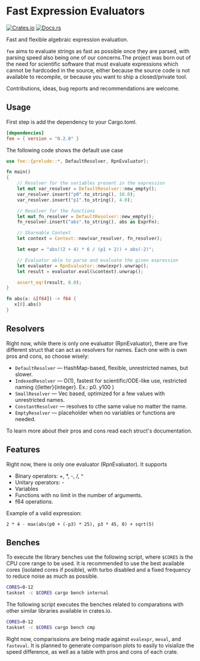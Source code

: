 # Fast Expression Evaluators

[![Crates.io](https://img.shields.io/crates/v/fee.svg)](https://crates.io/crates/fee)
[![Docs.rs](https://docs.rs/fee/badge.svg)](https://docs.rs/fee)


Fast and flexible algebraic expression evaluation.

`fee` aims to evaluate strings as fast as possible once they are 
parsed, with parsing speed also being one of our concerns.The 
project was born out of the need for scientific software 
that must evaluate expressions which cannot be hardcoded in the 
source, either because the source code is not available to 
recompile, or because you want to ship a closed/private tool.

Contributions, ideas, bug reports and recommendations are welcome.

## Usage

First step is add the dependency to your Cargo.toml.

```toml
[dependencies]
fee = { version = "0.2.0" }
```

The following code shows the default use case

```rust
use fee::{prelude::*, DefaultResolver, RpnEvaluator};

fn main()
{
    // Resolver for the variables present in the expression
    let mut var_resolver = DefaultResolver::new_empty();
    var_resolver.insert("p0".to_string(), 10.0);
    var_resolver.insert("p1".to_string(), 4.0);

    // Resolver for the functions
    let mut fn_resolver = DefaultResolver::new_empty();
    fn_resolver.insert("abs".to_string(), abs as ExprFn);

    // Shareable Context
    let context = Context::new(var_resolver, fn_resolver);

    let expr = "abs((2 + 4) * 6 / (p1 + 2)) + abs(-2)";

    // Evaluator able to parse and evaluate the given expression
    let evaluator = RpnEvaluator::new(expr).unwrap();
    let result = evaluator.eval(&context).unwrap();

    assert_eq!(result, 8.0);
}

fn abs(x: &[f64]) -> f64 {
   x[0].abs()
}
```

## Resolvers

Right now, while there is only one evaluator (RpnEvaluator),
there are five different struct that can act as resolvers for
names. Each one with is own pros and cons, so choose wisely:

- `DefaultResolver` — HashMap-based, flexible, unrestricted names, but slower.
- `IndexedResolver` — O(1), fastest for scientific/ODE-like use, restricted naming
({letter}{integer}. Ex.: p0. y100 )
- `SmallResolver` — Vec based, optimized for a few values with unrestricted names.
- `ConstantResolver` — resolves to cthe same value no matter the name.
- `EmptyResolver` — placeholder when no variables or functions are needed.

To learn more about their pros and cons read each struct's documentation.

## Features

Right now, there is only one evaluator (RpnEvaluator). It supports

- Binary operators: +, \*, -, /, ^
- Unitary operators: -
- Variables
- Functions with no limit in the number of arguments.
- f64 operations.

Example of a valid expression:

```
2 * 4 - max(abs(p0 + (-p3) * 25), p3 * 45, 0) + sqrt(5)
```

## Benches

To execute the library benches use the following script, where `$CORES` is the
CPU core range to be used. It is recommended to use the best available cores
(isolated cores if posible), with turbo disabled and a fixed frequency to reduce
noise as much as possible.

```bash
CORES=0-12
taskset -c $CORES cargo bench internal
```

The following script executes the benches related to comparations with
other similar libraries available in crates.io.

```bash
CORES=0-12
taskset -c $CORES cargo bench cmp
```

Right now, comparissions are being made against `evalexpr`, `meval`, and `fasteval`.
It is planned to generate comparison plots to easily to visialize the speed difference,
as well as a table with pros and cons of each crate.
